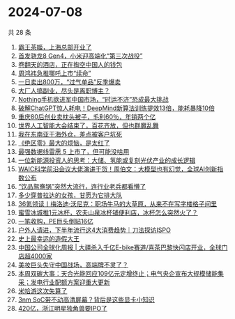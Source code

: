 # 2024-07-08

共 28 条

<!-- BEGIN 36KR -->
<!-- 最后更新时间 2024-07-08 06:01:09 +0800 -->
1. [霸王茶姬，上海总部开业了](https://36kr.com/p/2850590124919682)
1. [首发骁龙8 Gen4，小米迎高端化“第三次战役”](https://36kr.com/p/2849394955360647)
1. [卷翻天的酒店，正在掏空中国人的钱包](https://36kr.com/p/2851546409798532)
1. [周鸿祎急推哪吒上市“续命”](https://36kr.com/p/2850159133579649)
1. [一日卖出800万，“过气单品”反季爆卖](https://36kr.com/p/2849411911486081)
1. [大厂人搞副业，尽头是离职博主？](https://36kr.com/p/2851851262462848)
1. [Nothing手机欲进军中国市场，“时运不济”恐成最大挑战](https://36kr.com/p/2851613858798473)
1. [破解ChatGPT惊人耗电！DeepMind新算法训练提效13倍，能耗暴降10倍](https://36kr.com/p/2852016350939783)
1. [重庆80后创业卖枕头被子，毛利60％，年销两个亿](https://36kr.com/p/2850749762784134)
1. [世界人工智能大会结束了，百花齐放，但也群魔乱舞](https://36kr.com/p/2851541150223237)
1. [我在东南亚干海外仓，差点被客户坑死](https://36kr.com/p/2850562038537095)
1. [《绝区零》最大的烦恼，是太红了](https://36kr.com/p/2851422281075335)
1. [最强数据线雷雳 5 上市了，但可能没啥用](https://36kr.com/p/2850629329062531)
1. [一位新能源投资人的思考：大储、氢能或复刻光伏产业的成长逻辑](https://36kr.com/p/2847948876680070)
1. [WAIC科学前沿会议大佬演讲干货！周伯文：大模型也有幻觉，全球AI创新指数公布](https://36kr.com/p/2849481785170817)
1. [“饮品鸳鸯锅”突然大流行，连行业老兵都看懵了](https://36kr.com/p/2851534519372422)
1. [多少穿普拉达的女孩，甘愿为它排大队](https://36kr.com/p/2851528090258051)
1. [36氪领读丨梅洛迪·沃尼克：职场牛马的大草原，从来不在写字楼格子间里](https://36kr.com/p/2846156794350214)
1. [蜜雪冰城推1元冰杯，农夫山泉冰杯铺便利店，冰杯怎么突然火了？](https://36kr.com/p/2851479595060103)
1. [一笔收购，PE巨头倒贴16亿](https://36kr.com/p/2851575254092423)
1. [户外人请进，下半年流行这4大消费趋势｜刀法探访ISPO](https://36kr.com/p/2845016211508105)
1. [史上最幸运的造假大王](https://36kr.com/p/2850603676338818)
1. [中国公司全球化周报 | 大疆杀入千亿E-bike赛道/喜茶巴黎快闪店开业，全球门店超4000家](https://36kr.com/p/2850543802780289)
1. [美妆巨头失守中国战场，高端牌不灵了？](https://36kr.com/p/2850759192939397)
1. [本周双碳大事：天合光能回应109亿元定增终止；电气央企宣布大规模储能集采；发电行业配额方案迎重大更新](https://36kr.com/p/2851752216152962)
1. [米哈游这次失算了](https://36kr.com/p/2850181467605897)
1. [3nm SoC带不动高清屏幕？背后是这些显卡小知识](https://36kr.com/p/2850600534657920)
1. [420亿，浙江明星独角兽要IPO了](https://36kr.com/p/2850506094905992)
<!-- END 36KR -->